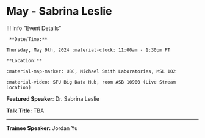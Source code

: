 # May - Sabrina Leslie

!!! info "Event Details"

     **Date/Time:**

    Thursday, May 9th, 2024 :material-clock: 11:00am - 1:30pm PT

    **Location:**

    :material-map-marker: UBC, Michael Smith Laboratories, MSL 102

    :material-video: SFU Big Data Hub, room ASB 10900 (Live Stream Location)

**Featured Speaker**: Dr. Sabrina Leslie

**Talk Title:** TBA

<!-- ![type:video](https://www.youtube.com/embed/<CODE>) -->

<!-- **Affiliation:** <TODO>

**Bio:**

<TODO>

**Abstract:**

<TODO> -->

---

**Trainee Speaker:** Jordan Yu

<!-- **Affiliation:** <TODO>

**Talk Title**: <TODO>  -->
